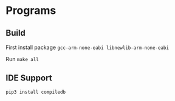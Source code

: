 # Programs

## Build

First install package `gcc-arm-none-eabi libnewlib-arm-none-eabi`

Run `make all`

## IDE Support

`pip3 install compiledb`
